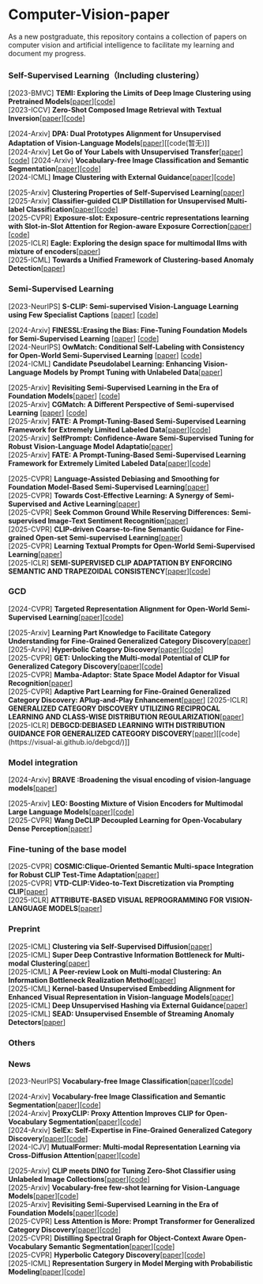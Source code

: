 # Computer-Vision-paper
As a new postgraduate, this repository contains a collection of papers on computer vision and artificial intelligence to facilitate my learning and document my progress.


### Self-Supervised Learning（Including clustering）
 [2023-BMVC] **TEMI: Exploring the Limits of Deep Image Clustering using Pretrained Models**[[paper](https://arxiv.org/pdf/2303.17896)][[code](https://github.com/HHU-MMBS/TEMI-official-BMVC2023)]  
 [2023-ICCV] **Zero-Shot Composed Image Retrieval with Textual Inversion**[[paper](https://openaccess.thecvf.com/content/ICCV2023/papers/Baldrati_Zero-Shot_Composed_Image_Retrieval_with_Textual_Inversion_ICCV_2023_paper.pdf)][[code](https://github.com/miccunifi/SEARLE)]  
 
 [2024-Arxiv] **DPA: Dual Prototypes Alignment for Unsupervised Adaptation of Vision-Language Models**[[paper](https://arxiv.org/pdf/2408.08855)][[code(暂无)]]  
 [2024-Arxiv] **Let Go of Your Labels with Unsupervised Transfer**[[paper](https://arxiv.org/pdf/2406.07236)][[code]()]
 [2024-Arxiv] **Vocabulary-free Image Classification and Semantic Segmentation**[[paper](https://arxiv.org/pdf/2404.10864)][[code](https://github.com/altndrr/vicss)]  
 [2024-ICML] **Image Clustering with External Guidance**[[paper](https://arxiv.org/pdf/2310.11989)][[code](https://github.com/XLearning-SCU/2024-ICML-TAC)]  

 [2025-Arxiv] **Clustering Properties of Self-Supervised Learning**[[paper](https://arxiv.org/pdf/2501.18452?#page=12.76)]  
 [2025-Arxiv] **Classifier-guided CLIP Distillation for Unsupervised Multi-label Classification**[[paper](https://arxiv.org/pdf/2503.16873)][[code](https://github.com/k0u-id/CCD)]  
 [2025-CVPR] **Exposure-slot: Exposure-centric representations learning with Slot-in-Slot Attention for Region-aware Exposure Correction**[[paper](https://cvpr.thecvf.com/virtual/2025/poster/33508)][[code](https://github.com/dgjung0220/Exposure-slot-official)]  
 [2025-ICLR] **Eagle: Exploring the design space for multimodal llms with mixture of encoders**[[paper](https://arxiv.org/pdf/2408.15998)]  
 [2025-ICML] **Towards a Unified Framework of Clustering-based Anomaly Detection**[[paper](https://arxiv.org/pdf/2406.00452)]  


### Semi-Supervised Learning
 [2023-NeurIPS] **S-CLIP: Semi-supervised Vision-Language Learning using Few Specialist Captions** [[paper](https://proceedings.neurips.cc/paper_files/paper/2023/file/c06f788963f0ce069f5b2dbf83fe7822-Paper-Conference.pdf)] [[code](https://proceedings.neurips.cc/paper_files/paper/2023/file/c06f788963f0ce069f5b2dbf83fe7822-Paper-Conference.pdf)]  

 [2024-Arxiv] **FINESSL:Erasing the Bias: Fine-Tuning Foundation Models for Semi-Supervised Learning** [[paper](https://arxiv.org/pdf/2405.11756)] [[code](https://github.com/Gank0078/FineSSL)]  
 [2024-NeurIPS] **OwMatch: Conditional Self-Labeling with Consistency for Open-World Semi-Supervised Learning** [[paper](https://proceedings.neurips.cc/paper_files/paper/2024/file/b4fd162d3e2d015233486a2e313828a7-Paper-Conference.pdf)] [[code](https://github.com/niusj03/OwMatch)]  
 [2024-ICML] **Candidate Pseudolabel Learning: Enhancing Vision-Language Models by Prompt Tuning with Unlabeled Data**[[paper](https://arxiv.org/pdf/2406.10502)]  
 
 [2025-Arxiv] **Revisiting Semi-Supervised Learning in the Era of Foundation Models**[[paper](https://arxiv.org/pdf/2503.09707)] [[code](https://github.com/OSU-MLB/SSL-Foundation-Models)]  
 [2025-Arxiv] **CGMatch: A Different Perspective of Semi-supervised Learning** [[paper](https://arxiv.org/pdf/2503.02231?)] [[code](https://github.com/BoCheng-96/CGMatch)]  
 [2025-Arxiv] **FATE: A Prompt-Tuning-Based Semi-Supervised Learning Framework for Extremely Limited Labeled Data**[[paper](https://arxiv.org/pdf/2504.09828)][[code](https://anonymous.4open.science/r/Semi-supervised-learning-BA72)]  
 [2025-Arxiv] **SelfPrompt: Confidence-Aware Semi-Supervised Tuning for Robust Vision-Language Model Adaptatio**[[paper](https://arxiv.org/pdf/2501.14148)]  
 [2025-Arxiv] **FATE: A Prompt-Tuning-Based Semi-Supervised Learning Framework for Extremely Limited Labeled Data**[[paper](https://arxiv.org/pdf/2504.09828)][[code](https://anonymous.4open.science/r/Semi-supervised-learning-BA72)]  

 [2025-CVPR] **Language-Assisted Debiasing and Smoothing for Foundation Model-Based Semi-Supervised Learning**[[paper](https://openaccess.thecvf.com/content/CVPR2025/papers/Zheng_Language-Assisted_Debiasing_and_Smoothing_for_Foundation_Model-Based_Semi-Supervised_Learning_CVPR_2025_paper.pdf)]   
 [2025-CVPR] **Towards Cost-Effective Learning: A Synergy of Semi-Supervised and Active Learning**[[paper](https://openaccess.thecvf.com/content/CVPR2025/papers/Yin_Towards_Cost-Effective_Learning_A_Synergy_of_Semi-Supervised_and_Active_Learning_CVPR_2025_paper.pdf)]  
 [2025-CVPR] **Seek Common Ground While Reserving Differences: Semi-supervised Image-Text Sentiment Recognition**[[paper](https://openaccess.thecvf.com/content/CVPR2025/papers/Xia_Seek_Common_Ground_While_Reserving_Differences_Semi-Supervised_Image-Text_Sentiment_Recognition_CVPR_2025_paper.pdf)]  
 [2025-CVPR] **CLIP-driven Coarse-to-fine Semantic Guidance for Fine-grained Open-set Semi-supervised Learning**[[paper](https://openaccess.thecvf.com/content/CVPR2025/papers/Li_CLIP-driven_Coarse-to-fine_Semantic_Guidance_for_Fine-grained_Open-set_Semi-supervised_Learning_CVPR_2025_paper.pdf)]  
 [2025-CVPR] **Learning Textual Prompts for Open-World Semi-Supervised Learning**[[paper](https://openaccess.thecvf.com/content/CVPR2025/papers/Fan_Learning_Textual_Prompts_for_Open-World_Semi-Supervised_Learning_CVPR_2025_paper.pdf)]  
 [2025-ICLR] **SEMI-SUPERVISED CLIP ADAPTATION BY ENFORCING SEMANTIC AND TRAPEZOIDAL CONSISTENCY**[[paper](https://openreview.net/pdf?id=97D725GJtQ)][[code](https://github.com/Gank0078/SemiCLIP)]  
 

### GCD
 [2024-CVPR] **Targeted Representation Alignment for Open-World Semi-Supervised Learning**[[paper](https://openaccess.thecvf.com/content/CVPR2024/papers/Xiao_Targeted_Representation_Alignment_for_Open-World_Semi-Supervised_Learning_CVPR_2024_paper.pdf)][[code](https://github.com/Justherozen/TRAILER)]  
 
 [2025-Arxiv] **Learning Part Knowledge to Facilitate Category Understanding for Fine-Grained Generalized Category Discovery**[[paper](https://arxiv.org/pdf/2503.16782)]  
 [2025-Arxiv] **Hyperbolic Category Discovery**[[paper](https://visual-ai.github.io/hypcd/)][[code](https://github.com/Visual-AI/HypCD)]  
 [2025-CVPR] **GET: Unlocking the Multi-modal Potential of CLIP for Generalized Category Discovery**[[paper](https://arxiv.org/pdf/2403.09974)][[code](https://github.com/enguangW/GET)]  
 [2025-CVPR] **Mamba-Adaptor: State Space Model Adaptor for Visual Recognition**[[paper](https://openaccess.thecvf.com/content/CVPR2025/papers/Xie_Mamba-Adaptor_State_Space_Model_Adaptor_for_Visual_Recognition_CVPR_2025_paper.pdf)]  
 [2025-CVPR] **Adaptive Part Learning for Fine-Grained Generalized Category Discovery: APlug-and-Play Enhancement**[[paper](https://openaccess.thecvf.com/content/CVPR2025/papers/Dai_Adaptive_Part_Learning_for_Fine-Grained_Generalized_Category_Discovery_A_Plug-and-Play_CVPR_2025_paper.pdf)]
 [2025-ICLR] **GENERALIZED CATEGORY DISCOVERY UTILIZING RECIPROCAL LEARNING AND CLASS-WISE DISTRIBUTION REGULARIZATION**[[paper](https://openreview.net/pdf?id=On8E0U9vbz)]  
 [2025-ICLR] **DEBGCD:DEBIASED LEARNING WITH DISTRIBUTION GUIDANCE FOR GENERALIZED CATEGORY DISCOVERY**[[paper](https://arxiv.org/pdf/2504.04804?)][[code](https://visual-ai.github.io/debgcd/)]]  


### Model integration 
 [2024-Arxiv] **BRAVE :Broadening the visual encoding of vision-language models**[[paper](https://arxiv.org/pdf/2404.07204)]  

 [2025-Arxiv] **LEO: Boosting Mixture of Vision Encoders for Multimodal Large Language Models**[[paper](https://arxiv.org/pdf/2501.06986)][[code](https://github.com/Mozhgan91/LEO)]  
 [2025-CVPR] **Wang DeCLIP Decoupled Learning for Open-Vocabulary Dense Perception**[[paper](https://openaccess.thecvf.com/content/CVPR2025/papers/Wang_DeCLIP_Decoupled_Learning_for_Open-Vocabulary_Dense_Perception_CVPR_2025_paper.pdf)]  


### Fine-tuning of the base model
 [2025-CVPR] **COSMIC:Clique-Oriented Semantic Multi-space Integration for Robust CLIP Test-Time Adaptation**[[paper](https://arxiv.org/pdf/2503.23388)]  
 [2025-CVPR] **VTD-CLIP:Video-to-Text Discretization via Prompting CLIP**[[paper](https://arxiv.org/pdf/2503.18407#/)]  
 [2025-ICLR] **ATTRIBUTE-BASED VISUAL REPROGRAMMING FOR VISION-LANGUAGE MODELS**[[paper](https://arxiv.org/pdf/2501.13982)]  

 
### Preprint
 [2025-ICML] **Clustering via Self-Supervised Diffusion**[[paper](https://icml.cc/virtual/2025/poster/46196)]  
 [2025-ICML] **Super Deep Contrastive Information Bottleneck for Multi-modal Clustering**[[paper](https://icml.cc/virtual/2025/poster/46541)]  
 [2025-ICML] **A Peer-review Look on Multi-modal Clustering: An Information Bottleneck Realization Method**[[paper](https://icml.cc/virtual/2025/poster/46541)]  
 [2025-ICML] **Kernel-based Unsupervised Embedding Alignment for Enhanced Visual Representation in Vision-language Models**[[paper](https://icml.cc/virtual/2025/poster/46673)]  
 [2025-ICML] **Deep Unsupervised Hashing via External Guidance**[[paper](https://icml.cc/virtual/2025/poster/43790)]  
 [2025-ICML] **SEAD: Unsupervised Ensemble of Streaming Anomaly Detectors**[[paper](https://icml.cc/virtual/2025/poster/46199)]  
 

### Others


### News
 [2023-NeurIPS] **Vocabulary-free Image Classification**[[paper](https://proceedings.neurips.cc/paper_files/paper/2023/hash/619cbddb92b8c6fecaf2b86463153be9-Abstract-Conference.html)][[code](https://github.com/altndrr/vic)]

 [2024-Arxiv] **Vocabulary-free Image Classification and Semantic Segmentation**[[paper](https://arxiv.org/pdf/2404.10864)][[code](https://github.com/altndrr/vicss)]  
 [2024-Arxiv] **ProxyCLIP: Proxy Attention Improves CLIP for Open-Vocabulary Segmentation**[[paper](https://arxiv.org/pdf/2408.04883)][[code](https://github.com/mc-lan/ProxyCLIP)]  
 [2024-Arxiv] **SelEx: Self-Expertise in Fine-Grained Generalized Category Discovery**[[paper](https://arxiv.org/pdf/2408.14371)][[code](https://github.com/SarahRastegar/SelEx)]  
 [2024-ICJV]  **MutualFormer: Multi-modal Representation Learning via Cross-Diffusion Attention**[[paper](https://link.springer.com/article/10.1007/s11263-024-02067-x)][[code](https://github.com/SissiW/MutualFormer)]

 [2025-Arxiv] **CLIP meets DINO for Tuning Zero-Shot Classifier using Unlabeled Image Collections**[[paper](https://arxiv.org/pdf/2411.19346)][[code](https://github.com/fazliimam/NoLA)]  
 [2025-Arxiv] **Vocabulary-free few-shot learning for Vision-Language Models**[[paper](https://arxiv.org/pdf/2506.04005)][[code](https://github.com/MaxZanella/vocabulary-free-FSL)]  
 [2025-Arxiv] **Revisiting Semi-Supervised Learning in the Era of Foundation Models**[[paper](https://arxiv.org/pdf/2503.09707)][[code](https://github.com/OSU-MLB/SSL-Foundation-Models)]  
 [2025-CVPR] **Less Attention is More: Prompt Transformer for Generalized Category Discovery**[[paper](https://openaccess.thecvf.com/content/CVPR2025/papers/Zhang_Less_Attention_is_More_Prompt_Transformer_for_Generalized_Category_Discovery_CVPR_2025_paper.pdf)][[code](https://github.com/wendy26zhang/AptGCD)]  
 [2025-CVPR] **Distilling Spectral Graph for Object-Context Aware Open-Vocabulary Semantic Segmentation**[[paper](https://openaccess.thecvf.com/content/CVPR2025/papers/Kim_Distilling_Spectral_Graph_for_Object-Context_Aware_Open-Vocabulary_Semantic_Segmentation_CVPR_2025_paper.pdf)][[code](https://micv-yonsei.github.io/cass/)]  
 [2025-CVPR] **Hyperbolic Category Discovery**[[paper](https://openaccess.thecvf.com/content/CVPR2025/papers/Liu_Hyperbolic_Category_Discovery_CVPR_2025_paper.pdf)][[code](https://visual-ai.github.io/hypcd/)]  
 [2025-ICML] **Representation Surgery in Model Merging with Probabilistic Modeling**[[paper](https://openreview.net/pdf?id=a02CH43z1G)][[code]()]
 

 
